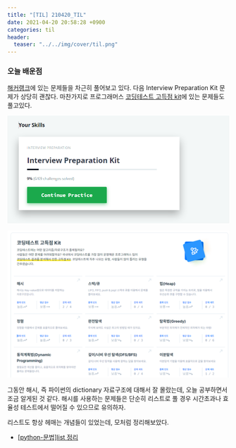 ```yaml
---
title: "[TIL] 210420_TIL"
date: 2021-04-20 20:58:28 +0900
categories: til
header:
  teaser: "../../img/cover/til.png"
---
```


### 오늘 배운점

[해커랭크](https://www.hackerrank.com/)에 있는 문제들을 차근히 풀어보고 있다. 다음 Interview Preparation Kit 문제가 상당히 괜찮다. 마찬가지로 프로그래머스 [코딩테스트 고득점 kit](https://programmers.co.kr/learn/challenges)에 있는 문제들도 풀고있다.

![image-20210420232017436](/img/image-20210420232017436.png)

![image-20210420232342285](/img/image-20210420232342285.png)

그동안 해시, 즉 파이썬의 dictionary 자료구조에 대해서 잘 몰랐는데, 오늘 공부하면서 조금 알게된 것 같다. 해시를 사용하는 문제들은 단순히 리스트로 풀 경우 시간초과나 효율성 테스트에서 떨어질 수 있으므로 유의하자. 

리스트도 항상 헤매는 개념들이 있었는데, 모처럼 정리해보았다.

- [[python-문법]list 정리](https://jinjungs.github.io/python/python-list/)